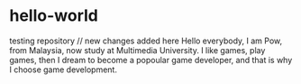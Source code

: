 # hello-world
testing repository
// new changes added here
Hello everybody, I am Pow, from Malaysia, now study at Multimedia University.
I like games, play games, then I dream to become a popoular game developer, and that is why I choose game development.
